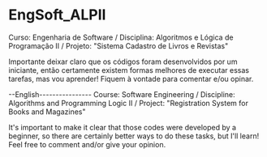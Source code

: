 # EngSoft_ALPII
Curso: Engenharia de Software / Disciplina: Algoritmos e Lógica de Programação II / Projeto: "Sistema Cadastro de Livros e Revistas"

Importante deixar claro que os códigos foram desenvolvidos por um iniciante, então certamente existem formas melhores de executar essas tarefas, mas vou aprender!
Fiquem à vontade para comentar e/ou opinar.

--English----------------
Course: Software Engineering / Discipline: Algorithms and Programming Logic II / Project: "Registration System for Books and Magazines"

It's important to make it clear that those codes were developed by a beginner, so there are certainly better ways to do these tasks, but I'll learn!
Feel free to comment and/or give your opinion.
